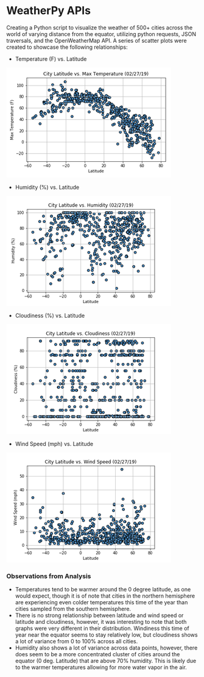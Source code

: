 # WeatherPy APIs

Creating a Python script to visualize the weather of 500+ cities across the world of varying distance from the equator, utilizing python requests, JSON traversals, and the OpenWeatherMap API. A series of scatter plots were created to showcase the following relationships:

* Temperature (F) vs. Latitude

![temp](output_data/Lat_vs_Temp.png)

* Humidity (%) vs. Latitude

![humidity](output_data/Lat_vs_Humidity.png)

* Cloudiness (%) vs. Latitude

![clouds](output_data/Lat_vs_Clouds.png)

* Wind Speed (mph) vs. Latitude

![wind](output_data/Lat_vs_WindSpeed.png)



### Observations from Analysis
* Temperatures tend to be warmer around the 0 degree latitude, as one would expect, though it is of note that cities in the northern hemisphere are experiencing even colder temperatures this time of the year than cities sampled from the southern hemisphere.
* There is no strong relationship between latitude and wind speed or latitude and cloudiness, however, it was interesting to note that both graphs were very different in their distribution. Windiness this time of year near the equator seems to stay relatively low, but cloudiness shows a lot of variance from 0 to 100% across all cities.
* Humidity also shows a lot of variance across data points, however, there does seem to be a more concentrated cluster of cities around the equator (0 deg. Latitude) that are above 70% humidity. This is likely due to the warmer temperatures allowing for more water vapor in the air.

